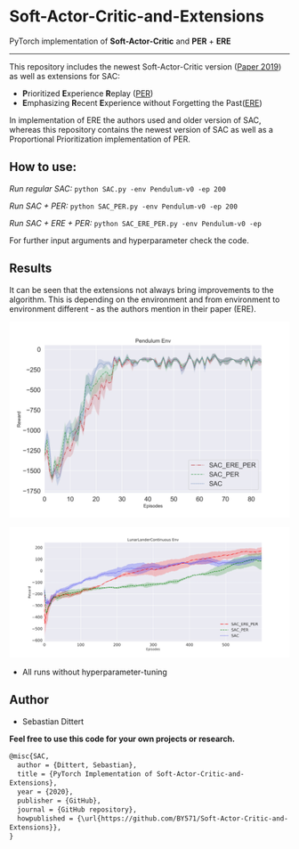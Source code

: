 # Soft-Actor-Critic-and-Extensions
PyTorch implementation of **Soft-Actor-Critic** and **PER** + **ERE**
_____________
This repository includes the newest Soft-Actor-Critic version ([Paper 2019](https://arxiv.org/abs/1812.05905)) as well as extensions for SAC:
- **P**rioritized **E**xperience **R**eplay ([PER](https://arxiv.org/abs/1511.05952))
- **E**mphasizing **R**ecent **E**xperience without Forgetting the Past([ERE](https://arxiv.org/abs/1906.04009))

In implementation of ERE the authors used and older version of SAC, whereas this repository contains the newest version of SAC as well as a Proportional Prioritization implementation of PER. 

## How to use:

*Run regular SAC:* `python SAC.py -env Pendulum-v0 -ep 200`

*Run SAC + PER:* `python SAC_PER.py -env Pendulum-v0 -ep 200`

*Run SAC + ERE + PER:* `python SAC_ERE_PER.py -env Pendulum-v0 -ep`

For further input arguments and hyperparameter check the code.


## Results 
It can be seen that the extensions not always bring improvements to the algorithm. This is depending on the environment and from environment to environment different - as the authors mention in their paper (ERE).

![Pendulum](imgs/SAC_PENDULUM.jpg)

![LLC](imgs/SAC_LLC.jpg)

- All runs without hyperparameter-tuning

## Author
- Sebastian Dittert

**Feel free to use this code for your own projects or research.**
```
@misc{SAC,
  author = {Dittert, Sebastian},
  title = {PyTorch Implementation of Soft-Actor-Critic-and-Extensions},
  year = {2020},
  publisher = {GitHub},
  journal = {GitHub repository},
  howpublished = {\url{https://github.com/BY571/Soft-Actor-Critic-and-Extensions}},
}
```
